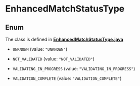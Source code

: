 

# EnhancedMatchStatusType

## Enum

The class is defined in **[EnhancedMatchStatusType.java](../../src/main/java/org/openapitools/model/EnhancedMatchStatusType.java)**


* `UNKNOWN` (value: `"UNKNOWN"`)

* `NOT_VALIDATED` (value: `"NOT_VALIDATED"`)

* `VALIDATING_IN_PROGRESS` (value: `"VALIDATING_IN_PROGRESS"`)

* `VALIDATION_COMPLETE` (value: `"VALIDATION_COMPLETE"`)



